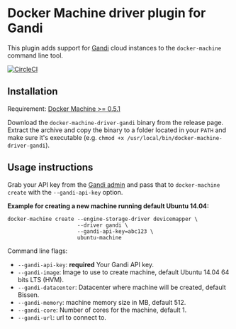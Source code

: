 <!--[metadata]>
+++
title = "Gandi"
description = "Gandi driver for docker machine"
keywords = ["machine, Gandi, driver, docker"]
[menu.main]
parent="smn_machine_drivers"
+++
<![end-metadata]-->

# Docker Machine driver plugin for Gandi

This plugin adds support for [Gandi](https://www.gandi.net/) cloud instances to the `docker-machine` command line tool.

[![CircleCI](https://img.shields.io/circleci/project/Gandi/docker-machine-gandi.svg)](https://circleci.com/gh/Gandi/docker-machine-gandi/)

## Installation

Requirement: [Docker Machine >= 0.5.1](https://github.com/docker/machine)

Download the `docker-machine-driver-gandi` binary from the release page.
Extract the archive and copy the binary to a folder located in your `PATH` and make sure it's executable (e.g. `chmod +x /usr/local/bin/docker-machine-driver-gandi`).

## Usage instructions

Grab your API key from the [Gandi admin](https://www.gandi.net/admin/api_key) and pass that to `docker-machine create` with the `--gandi-api-key` option.


**Example for creating a new machine running default Ubuntu 14.04:**

    docker-machine create --engine-storage-driver devicemapper \
                          --driver gandi \
                          --gandi-api-key=abc123 \
                          ubuntu-machine

Command line flags:

 - `--gandi-api-key`: **required** Your Gandi API key.
 - `--gandi-image`: Image to use to create machine, default Ubuntu 14.04 64 bits LTS (HVM).
 - `--gandi-datacenter`: Datacenter where machine will be created, default Bissen.
 - `--gandi-memory`: machine memory size in MB, default 512.
 - `--gandi-core`: Number of cores for the machine, default 1.
 - `--gandi-url`: url to connect to.
